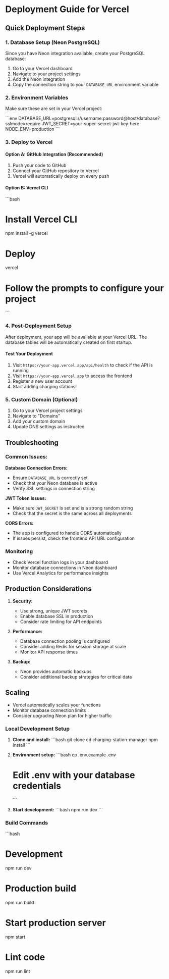 # Deployment Guide for Vercel

## Quick Deployment Steps

### 1. Database Setup (Neon PostgreSQL)
Since you have Neon integration available, create your PostgreSQL database:

1. Go to your Vercel dashboard
2. Navigate to your project settings
3. Add the Neon integration
4. Copy the connection string to your `DATABASE_URL` environment variable

### 2. Environment Variables
Make sure these are set in your Vercel project:

\`\`\`env
DATABASE_URL=postgresql://username:password@host/database?sslmode=require
JWT_SECRET=your-super-secret-jwt-key-here
NODE_ENV=production
\`\`\`

### 3. Deploy to Vercel

#### Option A: GitHub Integration (Recommended)
1. Push your code to GitHub
2. Connect your GitHub repository to Vercel
3. Vercel will automatically deploy on every push

#### Option B: Vercel CLI
\`\`\`bash
# Install Vercel CLI
npm install -g vercel

# Deploy
vercel

# Follow the prompts to configure your project
\`\`\`

### 4. Post-Deployment Setup

After deployment, your app will be available at your Vercel URL. The database tables will be automatically created on first startup.

#### Test Your Deployment
1. Visit `https://your-app.vercel.app/api/health` to check if the API is running
2. Visit `https://your-app.vercel.app` to access the frontend
3. Register a new user account
4. Start adding charging stations!

### 5. Custom Domain (Optional)
1. Go to your Vercel project settings
2. Navigate to "Domains"
3. Add your custom domain
4. Update DNS settings as instructed

## Troubleshooting

### Common Issues:

**Database Connection Errors:**
- Ensure `DATABASE_URL` is correctly set
- Check that your Neon database is active
- Verify SSL settings in connection string

**JWT Token Issues:**
- Make sure `JWT_SECRET` is set and is a strong random string
- Check that the secret is the same across all deployments

**CORS Errors:**
- The app is configured to handle CORS automatically
- If issues persist, check the frontend API URL configuration

### Monitoring
- Check Vercel function logs in your dashboard
- Monitor database connections in Neon dashboard
- Use Vercel Analytics for performance insights

## Production Considerations

1. **Security:**
   - Use strong, unique JWT secrets
   - Enable database SSL in production
   - Consider rate limiting for API endpoints

2. **Performance:**
   - Database connection pooling is configured
   - Consider adding Redis for session storage at scale
   - Monitor API response times

3. **Backup:**
   - Neon provides automatic backups
   - Consider additional backup strategies for critical data

## Scaling
- Vercel automatically scales your functions
- Monitor database connection limits
- Consider upgrading Neon plan for higher traffic

### Local Development Setup

1. **Clone and install:**
   \`\`\`bash
   git clone <your-repo>
   cd charging-station-manager
   npm install
   \`\`\`

2. **Environment setup:**
   \`\`\`bash
   cp .env.example .env
   # Edit .env with your database credentials
   \`\`\`

3. **Start development:**
   \`\`\`bash
   npm run dev
   \`\`\`

### Build Commands

\`\`\`bash
# Development
npm run dev

# Production build
npm run build

# Start production server
npm start

# Lint code
npm run lint
